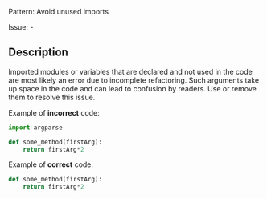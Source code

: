 Pattern: Avoid unused imports

Issue: -

## Description

Imported modules or variables that are declared and not used in the code are most likely an error due to incomplete refactoring. Such arguments take up space in the code and can lead to confusion by readers. Use or remove them to resolve this issue.


Example of **incorrect** code:
```python
import argparse

def some_method(firstArg):
    return firstArg*2
```

Example of **correct** code:
```python
def some_method(firstArg):
    return firstArg*2
```

